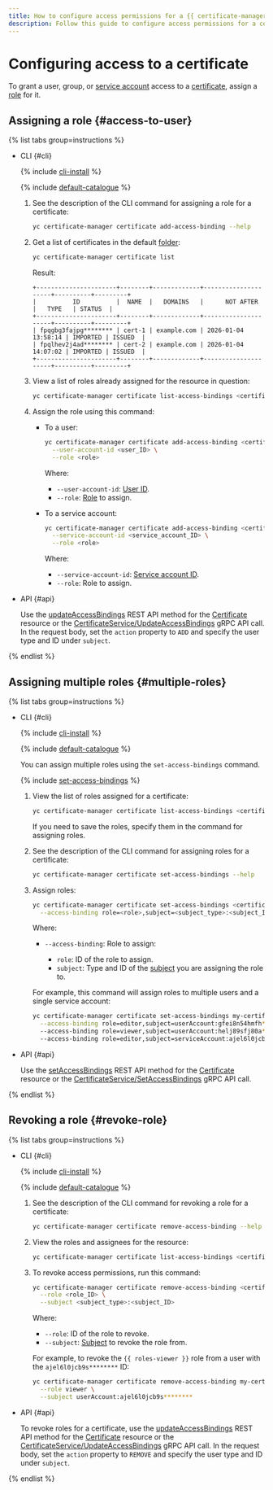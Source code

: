 ```yaml
---
title: How to configure access permissions for a {{ certificate-manager-full-name }} certificate
description: Follow this guide to configure access permissions for a certificate.
---
```


# Configuring access to a certificate

To grant a user, group, or [service account](../../iam/concepts/users/service-accounts.md) access to a [certificate](../concepts/index.md#types), assign a [role](../../iam/concepts/access-control/roles.md) for it.

## Assigning a role {#access-to-user}

{% list tabs group=instructions %}

- CLI {#cli}

  {% include [cli-install](../../_includes/cli-install.md) %}

  {% include [default-catalogue](../../_includes/default-catalogue.md) %}

  1. See the description of the CLI command for assigning a role for a certificate:

      ```bash
      yc certificate-manager certificate add-access-binding --help
      ```

  1. Get a list of certificates in the default [folder](../../resource-manager/concepts/resources-hierarchy.md#folder):

      ```bash
      yc certificate-manager certificate list
      ```

      Result:

      ```text
      +----------------------+--------+-------------+---------------------+----------+---------+
      |          ID          |  NAME  |   DOMAINS   |      NOT AFTER      |   TYPE   | STATUS  |
      +----------------------+--------+-------------+---------------------+----------+---------+
      | fpqgbg3fajpg******** | cert-1 | example.com | 2026-01-04 13:58:14 | IMPORTED | ISSUED  |
      | fpqlhev2j4ad******** | cert-2 | example.com | 2026-01-04 14:07:02 | IMPORTED | ISSUED  |
      +----------------------+--------+-------------+---------------------+----------+---------+
      ```

  1. View a list of roles already assigned for the resource in question:

      ```bash
      yc certificate-manager certificate list-access-bindings <certificate_ID>
      ```

  1. Assign the role using this command:

      * To a user:

          ```bash
          yc certificate-manager certificate add-access-binding <certificate_ID> \
            --user-account-id <user_ID> \
            --role <role>
          ```

          Where:

          * `--user-account-id`: [User ID](../../iam/operations/users/get.md).
          * `--role`: [Role](../security/index.md#roles-list) to assign.

      * To a service account:

          ```bash
          yc certificate-manager certificate add-access-binding <certificate_ID> \
            --service-account-id <service_account_ID> \
            --role <role>
          ```

          Where:

          * `--service-account-id`: [Service account ID](../../iam/operations/sa/get-id.md).
          * `--role`: Role to assign.

- API {#api}

  Use the [updateAccessBindings](../api-ref/Certificate/updateAccessBindings.md) REST API method for the [Certificate](../api-ref/Certificate/) resource or the [CertificateService/UpdateAccessBindings](../api-ref/grpc/Certificate/updateAccessBindings.md) gRPC API call. In the request body, set the `action` property to `ADD` and specify the user type and ID under `subject`.

{% endlist %}

## Assigning multiple roles {#multiple-roles}

{% list tabs group=instructions %}

- CLI {#cli}

  {% include [cli-install](../../_includes/cli-install.md) %}

  {% include [default-catalogue](../../_includes/default-catalogue.md) %}

  You can assign multiple roles using the `set-access-bindings` command.

  {% include [set-access-bindings](../../_includes/compute/set-access-bindings-note.md) %}

  1. View the list of roles assigned for a certificate:

      ```bash
      yc certificate-manager certificate list-access-bindings <certificate_ID>
      ```

      If you need to save the roles, specify them in the command for assigning roles.

  1. See the description of the CLI command for assigning roles for a certificate:

      ```bash
      yc certificate-manager certificate set-access-bindings --help
      ```

  1. Assign roles:

      ```bash
      yc certificate-manager certificate set-access-bindings <certificate_ID> \
        --access-binding role=<role>,subject=<subject_type>:<subject_ID>
      ```

      Where:

      * `--access-binding`: Role to assign:

          * `role`: ID of the role to assign.
          * `subject`: Type and ID of the [subject](../../iam/concepts/access-control/index.md#subject) you are assigning the role to.

      For example, this command will assign roles to multiple users and a single service account:

      ```bash
      yc certificate-manager certificate set-access-bindings my-certificate \
        --access-binding role=editor,subject=userAccount:gfei8n54hmfh********
        --access-binding role=viewer,subject=userAccount:helj89sfj80a********
        --access-binding role=editor,subject=serviceAccount:ajel6l0jcb9s********
      ```

- API {#api}

  Use the [setAccessBindings](../api-ref/Certificate/setAccessBindings.md) REST API method for the [Certificate](../api-ref/Certificate/) resource or the [CertificateService/SetAccessBindings](../api-ref/grpc/Certificate/setAccessBindings.md) gRPC API call.

{% endlist %}


## Revoking a role {#revoke-role}

{% list tabs group=instructions %}

- CLI {#cli}

  {% include [cli-install](../../_includes/cli-install.md) %}

  {% include [default-catalogue](../../_includes/default-catalogue.md) %}

  1. See the description of the CLI command for revoking a role for a certificate:

      ```bash
      yc certificate-manager certificate remove-access-binding --help
      ```

  1. View the roles and assignees for the resource:

      ```bash
      yc certificate-manager certificate list-access-bindings <certificate_ID>
      ```

  1. To revoke access permissions, run this command:

      ```bash
      yc certificate-manager certificate remove-access-binding <certificate_ID> \
        --role <role_ID> \
        --subject <subject_type>:<subject_ID>
      ```

      Where:

      * `--role`: ID of the role to revoke.
      * `--subject`: [Subject](../../iam/concepts/access-control/index.md#subject) to revoke the role from.

      For example, to revoke the `{{ roles-viewer }}` role from a user with the `ajel6l0jcb9s********` ID:

      ```bash
      yc certificate-manager certificate remove-access-binding my-certificate \
        --role viewer \
        --subject userAccount:ajel6l0jcb9s********
      ```

- API {#api}

  To revoke roles for a certificate, use the [updateAccessBindings](../api-ref/Certificate/updateAccessBindings.md) REST API method for the [Certificate](../api-ref/Certificate/) resource or the [CertificateService/UpdateAccessBindings](../api-ref/grpc/Certificate/updateAccessBindings.md) gRPC API call. In the request body, set the `action` property to `REMOVE` and specify the user type and ID under `subject`.

{% endlist %}

